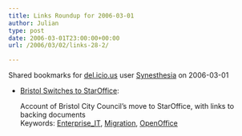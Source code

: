 ```yaml
---
title: Links Roundup for 2006-03-01
author: Julian
type: post
date: 2006-03-01T23:00:00+00:00
url: /2006/03/02/links-28-2/

---
```

Shared bookmarks for [del.icio.us][1] user  [Synesthesia][2] on 2006-03-01

  * [Bristol Switches to StarOffice][3]:
  
    Account of Bristol City Council&#8217;s move to StarOffice, with links to backing documents   
    Keywords: [Enterprise_IT][4], [Migration][5], [OpenOffice][6]

 [1]: https://del.icio.us/
 [2]: https://del.icio.us/synesthesia
 [3]: https://www.linuxdevcenter.com/pub/a/linux/2006/02/23/bristol_migration.html "https://www.linuxdevcenter.com/pub/a/linux/2006/02/23/bristol_migration.html"
 [4]: https://del.icio.us/synesthesia/Enterprise_IT
 [5]: https://del.icio.us/synesthesia/Migration
 [6]: https://del.icio.us/synesthesia/OpenOffice